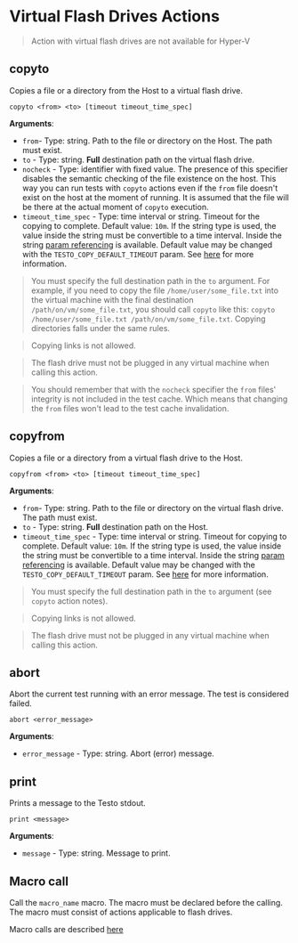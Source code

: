 # Virtual Flash Drives Actions

> Action with virtual flash drives are not available for Hyper-V

## copyto

Copies a file or a directory from the Host to a virtual flash drive.

```text
copyto <from> <to> [timeout timeout_time_spec]
```

**Arguments**:

- `from`- Type: string. Path to the file or directory on the Host. The path must exist.
- `to` - Type: string. **Full**  destination path on the virtual flash drive.
- `nocheck` - Type: identifier with fixed value. The presence of this specifier disables the semantic checking of the file existence on the host. This way you can run tests with `copyto` actions even if the `from` file doesn't exist on the host at the moment of running. It is assumed that the file will be there at the actual moment of `copyto` execution.
- `timeout_time_spec` - Type: time interval or string. Timeout for the copying to complete. Default value: `10m`. If the string type is used, the value inside the string must be convertible to a time interval. Inside the string [param referencing](param#param-referencing) is available. Default value may be changed with the `TESTO_COPY_DEFAULT_TIMEOUT` param. See [here](param#special-(reserved)-params) for more information.

> You must specify the full destination path in the `to` argument. For example, if you need to copy the file `/home/user/some_file.txt` into the virtual machine with the final destination `/path/on/vm/some_file.txt`, you should call `copyto` like this: `copyto /home/user/some_file.txt /path/on/vm/some_file.txt`. Copying directories falls under the same rules.

> Copying links is not allowed.

> The flash drive must not be plugged in any virtual machine when calling this action.

> You should remember that with the `nocheck` specifier the `from` files' integrity is not included in the test cache. Which means that changing the `from` files won't lead to the test cache invalidation.

## copyfrom

Copies a file or a directory from a virtual flash drive to the Host.

```text
copyfrom <from> <to> [timeout timeout_time_spec]
```

**Arguments**:

- `from`- Type: string. Path to the file or directory on the virtual flash drive. The path must exist.
- `to` - Type: string. **Full** destination path on the Host.
- `timeout_time_spec` - Type: time interval or string. Timeout for copying to complete. Default value: `10m`. If the string type is used, the value inside the string must be convertible to a time interval. Inside the string [param referencing](param#param-referencing) is available. Default value may be changed with the `TESTO_COPY_DEFAULT_TIMEOUT` param. See [here](param#special-(reserved)-params) for more information.

> You must specify the full destination path in the `to` argument (see `copyto` action notes).

> Copying links is not allowed.

> The flash drive must not be plugged in any virtual machine when calling this action.

## abort

Abort the current test running with an error message. The test is considered failed.

```text
abort <error_message>
```

**Arguments**:

- `error_message` - Type: string. Abort (error) message.

## print

Prints a message to the Testo stdout.

```text
print <message>
```

**Arguments**:

- `message` - Type: string. Message to print.

## Macro call

Call the `macro_name` macro. The macro must be declared before the calling. The macro must consist of actions applicable to flash drives.

Macro calls are described [here](macro#macro-call)